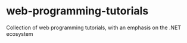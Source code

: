 # web-programming-tutorials
Collection of web programming tutorials, with an emphasis on the .NET ecosystem
